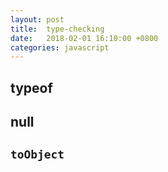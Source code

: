 ```yaml
---
layout: post
title:  type-checking
date:   2018-02-01 16:10:00 +0800
categories: javascript
---
```


## typeof

## null

## `toObject`
